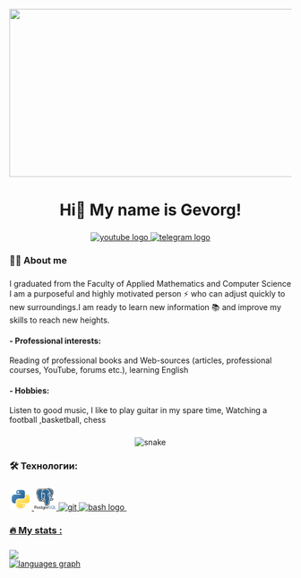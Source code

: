 <br clear="both">

<div align="center">
  <img height="300" width="600" src="https://user-images.githubusercontent.com/74038190/225813708-98b745f2-7d22-48cf-9150-083f1b00d6c9.gif"  />
</div>

###

<h1 align="center">Hi👋 My name is Gevorg!</h1>

###

<div align="center">
  <a href="https://www.linkedin.com/in/gev-ogan/" target="_blank">
    <img src="https://img.shields.io/badge/-Gevorg-blue?style=flat-square&logo=LinkedIn&logoColor=white&link=https://www.linkedin.com/in/gev-ogan/" height="25" alt="youtube logo"  />
  </a>
  <a href="https://t.me/gev_ogan" target="_blank">
    <img src="https://img.shields.io/badge/-gev_ogan-blue?style=flat-square&logo=Telegram&logoColor=white&link=https://t.me/gev_ogan" height="25" alt="telegram logo"  />
  </a>
</div>

###

###

<h3 align="left">👩‍💻 About me</h3>

###

<p align="left"> I graduated from the Faculty of Applied Mathematics and Computer Science 
I am a purposeful and highly motivated person ⚡ who can adjust
quickly to new surroundings.I am ready to learn new information 📚  
and improve my skills to reach new heights.
<h4>- Professional interests:</h4>Reading of 
professional books and Web-sources 
(articles, professional courses, YouTube, 
forums etc.), learning English
<h4>- Hobbies:</h4>Listen to good music, I like to 
play guitar in my spare time, Watching a 
football ,basketball, chess
</p>

###

<p align="center">
 <img width="600" src="https://github.com/FilimonovAlexey/FilimonovAlexey/blob/main/assets/github-snake.svg" alt="snake"/>
</p>

###

<h3 align="left">🛠 Технологии:</h3>

###

<div align="left">
  <a href="https://www.python.org" target="_blank"> <img src="https://raw.githubusercontent.com/devicons/devicon/master/icons/python/python-original.svg" alt="python" width="40" height="40"/> </a>
  <a href="https://www.postgresql.org" target="_blank"> <img src="https://raw.githubusercontent.com/devicons/devicon/master/icons/postgresql/postgresql-original-wordmark.svg" alt="postgresql" width="40" height="40"/>  
  <a href="https://git-scm.com/" target="_blank"> <img src="https://www.vectorlogo.zone/logos/git-scm/git-scm-icon.svg" alt="git" width="40" height="40"/>
  <img src="https://cdn.simpleicons.org/gnubash/4EAA25" height="40" alt="bash logo"/>
  <img width="12" />
</div>

###

<h3 align="left">🔥  My stats :</h3>

###
<!--
<div align="center">
  <img src="https://streak-stats.demolab.com?user=filimonovalexey&locale=en&mode=daily&theme=dark&hide_border=false&border_radius=5&order=3" height="220" alt="streak graph"  />
</div>
-->
###

<div align="left"><img src="https://github-readme-stats.vercel.app/api?username=gevoganesyan&show_icons=true&count_private=true&hide_border=true" align="center" /></div>  
  <img src="https://github-readme-stats.vercel.app/api/top-langs?username=gevoganesyan&locale=en&hide_title=false&layout=compact&card_width=320&langs_count=5&theme=dracula&hide_border=false&order=2" height="150" alt="languages graph"/>
</div>

###
